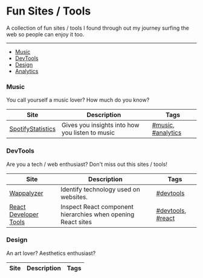 # Fun Sites / Tools
A collection of fun sites / tools I found through out my journey surfing the web so people can enjoy it too.
___

- [Music](#music)
- [DevTools](#devtools)
- [Design](#design)
- [Analytics](#analytics)

### Music
You call yourself a music lover? How much do you know?

Site | Description | Tags
|---|---|---|
| [SpotifyStatistics](https://spotifystatistics.com)| Gives you insights into how you listen to music | [#music](#music), [#analytics](#analytics)|

### DevTools
Are you a tech / web enthusiast? Don't miss out this sites / tools!

Site | Description | Tags
|---|---|---|
| [Wappalyzer](https://www.wappalyzer.com/)| Identify technology used on websites. | [#devtools](#devtools) |
| [React Developer Tools](https://chrome.google.com/webstore/detail/react-developer-tools/fmkadmapgofadopljbjfkapdkoienihi?hl=en) | Inspect React component hierarchies when opening React sites | [#devtools](#devtools), [#react](#react) | 

### Design
An art lover? Aesthetics enthusiast? 

Site | Description | Tags
|---|---|---|
